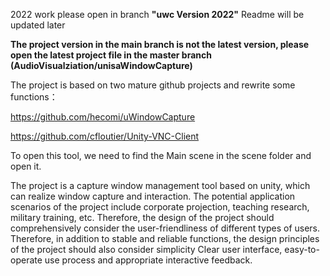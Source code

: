 2022 work please open in branch **"uwc Version 2022"**
Readme will be updated later


**The project version in the **main** branch is not the latest version, please open the latest project file in the **master** branch **(AudioVisualziation/unisaWindowCapture)****



The project is based on two mature github projects and rewrite some functions：

https://github.com/hecomi/uWindowCapture

https://github.com/cfloutier/Unity-VNC-Client


To open this tool, we need to find the Main scene in the scene folder and open it.


The project is a capture window management tool based on unity, which can realize window capture and interaction. The potential application scenarios of the project include corporate projection, teaching research, military training, etc. Therefore, the design of the project should comprehensively consider the user-friendliness of different types of users. Therefore, in addition to stable and reliable functions, the design principles of the project should also consider simplicity Clear user interface, easy-to-operate use process and appropriate interactive feedback.
